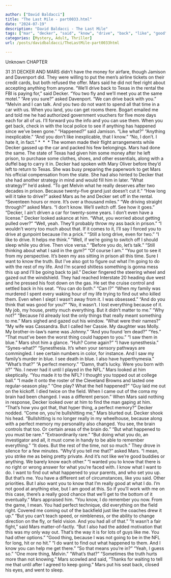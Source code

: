 ```yaml
---

author: ["David Baldacci"]
title: "The Last Mile - part0033.html"
date: "2024-07-19"
description: "David Baldacci - The Last Mile"
tags: ["mar", "decker", "said", "know", "drive", "back", "like", "good", "want", "get", "see", "happened", "also", "anything", "asked", "really", "thing", "set", "come", "going", "find", "perfect", "right", "texas", "two"]
categories: [Mystery, Adult, Thriller]
url: /posts/davidbaldacci/TheLastMile-part0033html

---
```



Unknown
CHAPTER
31
31
DECKER AND MARS didn’t have the money for airfare, though Jamison and Davenport did. They were willing to put the men’s airline tickets on their credit cards, but both refused the offer. Mars said he did not feel right about accepting anything from anyone.
“We’ll drive back to Texas in the rental the FBI is paying for,” said Decker. “You two fly and we’ll meet you at the same motel.”
“Are you sure?” asked Davenport. “We can drive back with you.”
“Melvin and I can talk. And you two do not want to spend all that time in a car with us. When you land, you can get rooms there. Bogart emailed me and told me he had authorized government vouchers for five more days each for all of us. I’ll forward you the info and you can use them. When you get back, check in with the local police to see if anything has happened since we’ve been gone.”
“Happened?” said Jamison. “Like what?”
“Anything inexplicable.”
“And you don’t like inexplicable, that I know.”
“No, I don’t. I hate it, in fact.”
*  *  *
The women made their flight arrangements while Decker gassed up the car and packed his few belongings. Mars had done the same. The state of Texas had given him some money after he left prison, to purchase some clothes, shoes, and other essentials, along with a duffel bag to carry it in.
Decker had spoken with Mary Oliver before they’d left to return to Texas. She was busy preparing the paperwork to get Mars his official compensation from the state. She had also hinted to Decker that she had another strategy in mind and would fill him in later.
“What strategy?” he’d asked.
“To get Melvin what he really deserves after two decades in prison. Because twenty-five grand just doesn’t cut it.”
“How long will it take to drive?” asked Mars as he and Decker set off in the rental.
“Seventeen hours or more. It’s over a thousand miles.”
“We driving straight through?” asked Mars.
“I don’t know. We’ll switch off. See how it goes.”
“Decker, I ain’t driven a car for twenty-some years. I don’t even have a license.”
Decker looked askance at him. “What, you worried about getting pulled over?”
“Well, yeah. They’ll probably throw my ass back in prison.”
“I wouldn’t worry too much about that. If it comes to it, I’ll say I forced you to drive at gunpoint because I’m a prick.”
“Still a long drive, even for two.”
“I like to drive. It helps me think.”
“Well, if we’re going to switch off I should sleep while you drive. Then vice versa.”
“Before you do, let’s talk.”
“Still thinking about what I said in the gym?”
“Of course I am.”
“You got to see it from my perspective. It’s been my ass sitting in prison all this time. Sure I want to know the truth. But I’ve also got to figure out what I’m going to do with the rest of my life. And I’m scared shitless something is gonna mess this up and I’ll be going back to jail.”
Decker fingered the steering wheel and gazed out the windshield. They had reached Interstate 20 heading due west and he pressed his foot down on the gas. He set the cruise control and settled back in his seat.
“You can do both.”
“Can I?”
“When my family was murdered I spent every waking hour of my life trying to find out who killed them. Even when I slept I wasn’t away from it. I was obsessed.”
“And do you think that was good for you?”
“No, it wasn’t. I lost everything because of it. My job, my house, pretty much everything. But it didn’t matter to me.”
“Why not?”
“Because I’d already lost the only things that really meant something to me.”
Mars sighed and gazed out his window. “What were their names?”
“My wife was Cassandra. But I called her Cassie. My daughter was Molly. My brother-in-law’s name was Johnny.”
“And you found ’em dead?”
“Yes.”
“That must’ve been the worst thing could happen to you.”
“I saw them in blue.”
Mars shot him a glance. “Huh? Come again?”
“I have synesthesia.”
“Synes-what?”
“Synesthesia. It’s when your sensory pathways are commingled. I see certain numbers in color, for instance. And I saw my family’s murder in blue. I see death in blue. I also have hyperthymesia.”
“What’s that?”
“A perfect memory.”
“Damn, that’s lucky. Were you born with it?”
“No. I never had it until I played in the NFL.”
Mars looked at him skeptically. “You made it to the NFL? I thought you topped out at college ball.”
“I made it onto the roster of the Cleveland Browns and lasted one regular-season play.”
“One play? What the hell happened?”
“Guy laid me out on the kickoff. I died twice on the field. When I came out of the coma my brain had been changed. I was a different person.”
When Mars said nothing in response, Decker looked over at him to find the man gaping at him.
“That’s how you got that, that hyper thing, a perfect memory?”
Decker nodded.
“Come on, you’re bullshitting me,” Mars blurted out.
Decker shook his head. “Bullshitting is no longer really in my wheelhouse, because along with a perfect memory my personality also changed. You see, the brain controls that too. Or certain areas of the brain do.”
“But what happened to you must be rare.”
“Extraordinarily rare.”
“But doing what you do, an investigator and all, it must come in handy to be able to remember everything.”
“It does. But the rest of the time, not so much.”
They drove in silence for a few minutes.
“Why’d you tell me that?” asked Mars. “I mean, you strike me as being pretty private. And it’s not like we’re good buddies or anything. We barely know each other.”
“I wanted you to know that there is no right or wrong answer for what you’re faced with. I know what I want to do. I want to find out what happened to your parents, and who set you up. But that’s me. You have a different set of circumstances, like you said. Other priorities. But I also want you to know that I’m really good at what I do. I’m not good at anything else, but I am good at this. So if you’ll work with me on this case, there’s a really good chance that we’ll get to the bottom of it eventually.”
Mars appraised him. “You know, I do remember you now. From the game, I mean. You had perfect technique, did everything on the field right. Covered me coming out of the backfield just like the coaches drew it up.”
“But you can’t teach speed, or nimbleness, or the ability to change direction on the fly, or field vision. And you had all of that.”
“It wasn’t a fair fight,” said Mars matter-of-factly. “But I also had the added motivation that this was my only way out. That’s the way it is for lots of guys like me. You had other options.”
“Good thing, because I was not going to be in the NFL for long, hit or no hit.”
“I do want to find out what happened to them. And I know you can help me get there.”
“So that means you’re in?”
“Yeah, I guess so.”
“One more thing, Melvin.”
“What’s that?”
“Sometimes the truth hurts more than not knowing.”
Mars scowled and said, “Thanks for waiting to tell me that until after I agreed to keep going.”
Mars put his seat back, closed his eyes, and went to sleep.
